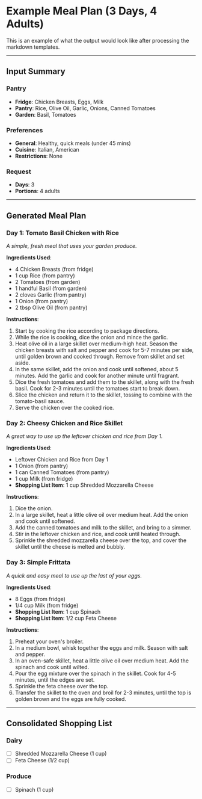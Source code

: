 # Example Meal Plan (3 Days, 4 Adults)

This is an example of what the output would look like after processing the markdown templates.

---

## Input Summary

### Pantry
- **Fridge**: Chicken Breasts, Eggs, Milk
- **Pantry**: Rice, Olive Oil, Garlic, Onions, Canned Tomatoes
- **Garden**: Basil, Tomatoes

### Preferences
- **General**: Healthy, quick meals (under 45 mins)
- **Cuisine**: Italian, American
- **Restrictions**: None

### Request
- **Days**: 3
- **Portions**: 4 adults

---

## Generated Meal Plan

### Day 1: Tomato Basil Chicken with Rice
*A simple, fresh meal that uses your garden produce.*

**Ingredients Used**:
- 4 Chicken Breasts (from fridge)
- 1 cup Rice (from pantry)
- 2 Tomatoes (from garden)
- 1 handful Basil (from garden)
- 2 cloves Garlic (from pantry)
- 1 Onion (from pantry)
- 2 tbsp Olive Oil (from pantry)

**Instructions**:
1.  Start by cooking the rice according to package directions.
2.  While the rice is cooking, dice the onion and mince the garlic.
3.  Heat olive oil in a large skillet over medium-high heat. Season the chicken breasts with salt and pepper and cook for 5-7 minutes per side, until golden brown and cooked through. Remove from skillet and set aside.
4.  In the same skillet, add the onion and cook until softened, about 5 minutes. Add the garlic and cook for another minute until fragrant.
5.  Dice the fresh tomatoes and add them to the skillet, along with the fresh basil. Cook for 2-3 minutes until the tomatoes start to break down.
6.  Slice the chicken and return it to the skillet, tossing to combine with the tomato-basil sauce.
7.  Serve the chicken over the cooked rice.

### Day 2: Cheesy Chicken and Rice Skillet
*A great way to use up the leftover chicken and rice from Day 1.*

**Ingredients Used**:
- Leftover Chicken and Rice from Day 1
- 1 Onion (from pantry)
- 1 can Canned Tomatoes (from pantry)
- 1 cup Milk (from fridge)
- **Shopping List Item**: 1 cup Shredded Mozzarella Cheese

**Instructions**:
1.  Dice the onion.
2.  In a large skillet, heat a little olive oil over medium heat. Add the onion and cook until softened.
3.  Add the canned tomatoes and milk to the skillet, and bring to a simmer.
4.  Stir in the leftover chicken and rice, and cook until heated through.
5.  Sprinkle the shredded mozzarella cheese over the top, and cover the skillet until the cheese is melted and bubbly.

### Day 3: Simple Frittata
*A quick and easy meal to use up the last of your eggs.*

**Ingredients Used**:
- 8 Eggs (from fridge)
- 1/4 cup Milk (from fridge)
- **Shopping List Item**: 1 cup Spinach
- **Shopping List Item**: 1/2 cup Feta Cheese

**Instructions**:
1.  Preheat your oven's broiler.
2.  In a medium bowl, whisk together the eggs and milk. Season with salt and pepper.
3.  In an oven-safe skillet, heat a little olive oil over medium heat. Add the spinach and cook until wilted.
4.  Pour the egg mixture over the spinach in the skillet. Cook for 4-5 minutes, until the edges are set.
5.  Sprinkle the feta cheese over the top.
6.  Transfer the skillet to the oven and broil for 2-3 minutes, until the top is golden brown and the eggs are fully cooked.

---

## Consolidated Shopping List

### Dairy
- [ ] Shredded Mozzarella Cheese (1 cup)
- [ ] Feta Cheese (1/2 cup)

### Produce
- [ ] Spinach (1 cup)
